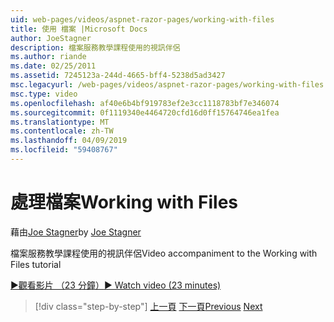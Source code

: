 ```yaml
---
uid: web-pages/videos/aspnet-razor-pages/working-with-files
title: 使用 檔案 |Microsoft Docs
author: JoeStagner
description: 檔案服務教學課程使用的視訊伴侶
ms.author: riande
ms.date: 02/25/2011
ms.assetid: 7245123a-244d-4665-bff4-5238d5ad3427
msc.legacyurl: /web-pages/videos/aspnet-razor-pages/working-with-files
msc.type: video
ms.openlocfilehash: af40e6b4bf919783ef2e3cc1118783bf7e346074
ms.sourcegitcommit: 0f1119340e4464720cfd16d0ff15764746ea1fea
ms.translationtype: MT
ms.contentlocale: zh-TW
ms.lasthandoff: 04/09/2019
ms.locfileid: "59408767"
---
```

# <a name="working-with-files"></a><span data-ttu-id="bfab6-103">處理檔案</span><span class="sxs-lookup"><span data-stu-id="bfab6-103">Working with Files</span></span>

<span data-ttu-id="bfab6-104">藉由[Joe Stagner](https://github.com/JoeStagner)</span><span class="sxs-lookup"><span data-stu-id="bfab6-104">by [Joe Stagner](https://github.com/JoeStagner)</span></span>

<span data-ttu-id="bfab6-105">檔案服務教學課程使用的視訊伴侶</span><span class="sxs-lookup"><span data-stu-id="bfab6-105">Video accompaniment to the Working with Files tutorial</span></span>

[<span data-ttu-id="bfab6-106">&#9654;觀看影片 （23 分鐘）</span><span class="sxs-lookup"><span data-stu-id="bfab6-106">&#9654; Watch video (23 minutes)</span></span>](https://channel9.msdn.com/Blogs/ASP-NET-Site-Videos/working-with-files)

> [!div class="step-by-step"]
> <span data-ttu-id="bfab6-107">[上一頁](displaying-data-in-a-chart-part-2.md)
> [下一頁](working-with-images.md)</span><span class="sxs-lookup"><span data-stu-id="bfab6-107">[Previous](displaying-data-in-a-chart-part-2.md)
[Next](working-with-images.md)</span></span>

